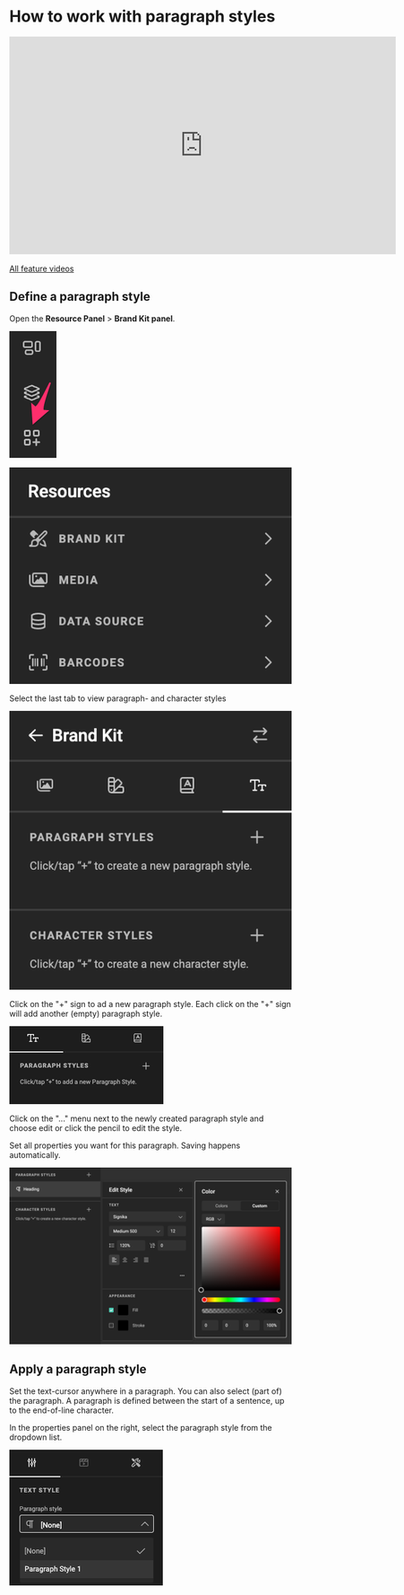 # How to work with paragraph styles


<iframe width="690" height="388" src="https://www.youtube.com/embed/6WsGo8lyc5o?si=7BYAg0BxouEQeFEA&controls=1&mute=1&showinfo=0&rel=0&autoplay=1&loop=1" title="YouTube video player" frameborder="0" allow="accelerometer; autoplay; clipboard-write; encrypted-media; gyroscope; picture-in-picture; web-share" referrerpolicy="strict-origin-when-cross-origin" allowfullscreen></iframe>

[All feature videos](https://www.youtube.com/playlist?list=PLLHtQ1R6R-B_m7XAVySM9OjbbUscsgBOH)

## Define a paragraph style

Open the **Resource Panel** > **Brand Kit panel**.

![screenshotsmall](bottom-quicktools-ui.png)

![screenshot](bk1.png)

Select the last tab to view paragraph- and character styles

![screenshot](bk5.png)

Click on the "+" sign to ad a new paragraph style.
Each click on the "+" sign will add another (empty) paragraph style.

![screenshot](ps-3.png)

Click on the "..." menu next to the newly created paragraph style and choose edit or click the pencil to edit the style.

Set all properties you want for this paragraph. Saving happens automatically.

![screenshot-full](bk8.png)

## Apply a paragraph style

Set the text-cursor anywhere in a paragraph. You can also select (part of) the paragraph.
A paragraph is defined between the start of a sentence, up to the end-of-line character.

In the properties panel on the right, select the paragraph style from the dropdown list.

![screenshot](ps-6.png)